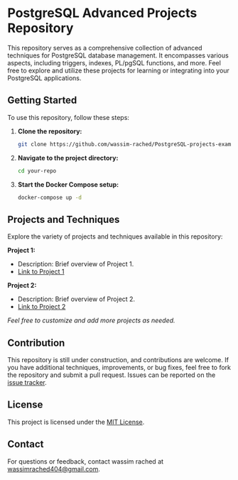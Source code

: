 # PostgreSQL Advanced Projects Repository

This repository serves as a comprehensive collection of advanced techniques for PostgreSQL database management. It encompasses various aspects, including triggers, indexes, PL/pgSQL functions, and more. Feel free to explore and utilize these projects for learning or integrating into your PostgreSQL applications.

## Getting Started

To use this repository, follow these steps:

1. **Clone the repository:**

   ```bash
   git clone https://github.com/wassim-rached/PostgreSQL-projects-examples
   ```

2. **Navigate to the project directory:**

   ```bash
   cd your-repo
   ```

3. **Start the Docker Compose setup:**

   ```bash
   docker-compose up -d
   ```

## Projects and Techniques

Explore the variety of projects and techniques available in this repository:

**Project 1:**

- Description: Brief overview of Project 1.
- [Link to Project 1](projects)

**Project 2:**

- Description: Brief overview of Project 2.
- [Link to Project 2](projects)

_Feel free to customize and add more projects as needed._

## Contribution

This repository is still under construction, and contributions are welcome. If you have additional techniques, improvements, or bug fixes, feel free to fork the repository and submit a pull request. Issues can be reported on the [issue tracker](https://github.com/wassim-rached/PostgreSQL-projects-examples/issues).

## License

This project is licensed under the [MIT License](LICENSE).

## Contact

For questions or feedback, contact wassim rached at [wassimrached404@gmail.com](mailto:wassimrached404@gmail.com).
